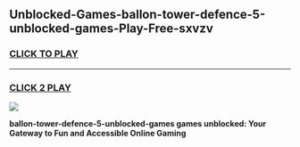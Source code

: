 
## Unblocked-Games-ballon-tower-defence-5-unblocked-games-Play-Free-sxvzv
<h3>
<a href="https://premium76.site?title=ballon-tower-defence-5-unblocked-games&ref=20A">CLICK TO PLAY</a></h3>
<hr>

<h3>
<a href="https://premium76.site?title=ballon-tower-defence-5-unblocked-games&ref=20A">CLICK 2 PLAY</a>
  
</h3>

<a href="https://premium76.site?title=ballon-tower-defence-5-unblocked-games&ref=20A"><img src="https://clearcache.store/games.png"></a>


**ballon-tower-defence-5-unblocked-games games unblocked: Your Gateway to Fun and Accessible Online Gaming**
